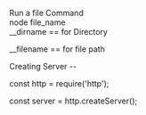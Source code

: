 Run a file Command  <br>
    node file_name <br>
__dirname == for Directory

__filename == for file path

Creating Server -- <br>

const http  = require('http');<br>

const server = http.createServer();<br>